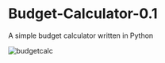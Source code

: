 # Budget-Calculator-0.1
A simple budget calculator written in Python

![budgetcalc](https://user-images.githubusercontent.com/104272075/168449984-eee08351-02c2-4c31-a33c-93bb207bbac1.JPG)
